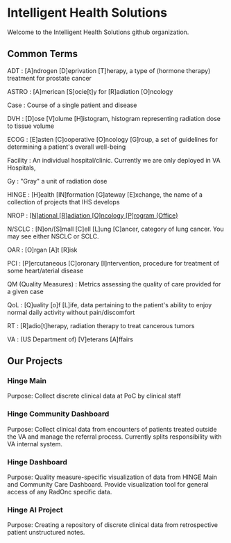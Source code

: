 # Intelligent Health Solutions

Welcome to the Intelligent Health Solutions github organization.

## Common Terms

ADT
: [A]ndrogen [D]eprivation [T]herapy, a type of (hormone therapy) treatment for prostate cancer

ASTRO
: [A]merican [S]ocie[t]y for [R]adiation [O]ncology

Case
: Course of a single patient and disease

DVH
: [D]ose [V]olume [H]istogram, histogram representing radiation dose to tissue volume

ECOG
: [E]asten [C]ooperative [O]ncology [G]roup, a set of guidelines for determining a patient's overall well-being

Facility
: An individual hospital/clinic. Currently we are only deployed in VA Hospitals,

Gy
: "Gray" a unit of radiation dose

HINGE
: [H]ealth [IN]formation [G]ateway [E]xchange, the name of a collection of projects that IHS develops

NROP
: [[N]ational [R]adiation [O]ncology [P]rogram (Office)](https://www.cancer.va.gov/radiation-oncology-at-va.html)

N/SCLC
: [N]on/[S]mall [C]ell [L]ung [C]ancer, category of lung cancer. You may see either NSCLC or SCLC.

OAR
: [O]rgan [A]t [R]isk

PCI
: [P]ercutaneous [C]oronary [I]ntervention, procedure for treatment of some heart/aterial disease

QM (Quality Measures)
: Metrics assessing the quality of care provided for a given case

QoL
: [Q]uality [o]f [L]ife, data pertaining to the patient's ability to enjoy normal daily activity without pain/discomfort

RT
: [R]adio[t]herapy, radiation therapy to treat cancerous tumors

VA
: (US Department of) [V]eterans [A]ffairs

## Our Projects

### Hinge Main

Purpose: Collect discrete clinical data at PoC by clinical staff

### Hinge Community Dashboard

Purpose: Collect clinical data from encounters of patients treated outside the VA and manage the referral process. Currently splits responsibility with VA internal system.

### Hinge Dashboard

Purpose: Quality measure-specific visualization of data from HINGE Main and Community Care Dashboard. Provide visualization tool for general access of any RadOnc specific data.

### Hinge AI Project

Purpose: Creating a repository of discrete clinical data from retrospective patient unstructured notes.

